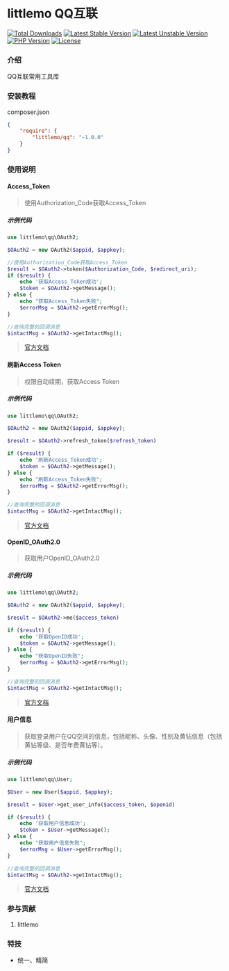 
littlemo QQ互联
===============

[![Total Downloads](https://poser.pugx.org/littlemo/qq/downloads)](https://packagist.org/packages/littlemo/qq)
[![Latest Stable Version](https://poser.pugx.org/littlemo/qq/v/stable)](https://packagist.org/packages/littlemo/qq)
[![Latest Unstable Version](https://poser.pugx.org/littlemo/qq/v/unstable)](https://packagist.org/packages/littlemo/qq)
[![PHP Version](https://img.shields.io/badge/php-%3E%3D7.1-8892BF.svg)](http://www.php.net/)
[![License](https://poser.pugx.org/littlemo/qq/license)](https://packagist.org/packages/littlemo/qq)

### 介绍
QQ互联常用工具库

### 安装教程

composer.json
```json
{
    "require": {
        "littlemo/qq": "~1.0.0"
    }
}
```

### 使用说明

#### Access_Token

> 使用Authorization_Code获取Access_Token


##### 示例代码


```php
use littlemo\qq\OAuth2;

$OAuth2 = new OAuth2($appid, $appkey);

//使用Authorization_Code获取Access_Token
$result = $OAuth2->token($Authorization_Code, $redirect_uri);
if ($result) {
    echo '获取Access_Token成功';
    $token = $OAuth2->getMessage();
} else {
    echo "获取Access_Token失败";
    $errorMsg = $OAuth2->getErrorMsg();
}

//查询完整的回调消息
$intactMsg = $OAuth2->getIntactMsg();


```

> [官方文档](https://wiki.connect.qq.com/%e4%bd%bf%e7%94%a8authorization_code%e8%8e%b7%e5%8f%96access_token)


#### 刷新Access Token

> 权限自动续期，获取Access Token

##### 示例代码


```php
use littlemo\qq\OAuth2;

$OAuth2 = new OAuth2($appid, $appkey);

$result = $OAuth2->refresh_token($refresh_token)

if ($result) {
    echo '刷新Access_Token成功';
    $token = $OAuth2->getMessage();
} else {
    echo "刷新Access_Token失败";
    $errorMsg = $OAuth2->getErrorMsg();
}

//查询完整的回调消息
$intactMsg = $OAuth2->getIntactMsg();


```

> [官方文档](https://wiki.connect.qq.com/%e4%bd%bf%e7%94%a8authorization_code%e8%8e%b7%e5%8f%96access_token)


#### OpenID_OAuth2.0

> 获取用户OpenID_OAuth2.0

##### 示例代码


```php
use littlemo\qq\OAuth2;

$OAuth2 = new OAuth2($appid, $appkey);

$result = $OAuth2->me($access_token)

if ($result) {
    echo '获取OpenID成功';
    $token = $OAuth2->getMessage();
} else {
    echo "获取OpenID失败";
    $errorMsg = $OAuth2->getErrorMsg();
}

//查询完整的回调消息
$intactMsg = $OAuth2->getIntactMsg();


```

> [官方文档](https://wiki.connect.qq.com/%e8%8e%b7%e5%8f%96%e7%94%a8%e6%88%b7openid_oauth2-0)


####  用户信息

> 获取登录用户在QQ空间的信息，包括昵称、头像、性别及黄钻信息（包括黄钻等级、是否年费黄钻等）。
> 
##### 示例代码


```php
use littlemo\qq\User;

$User = new User($appid, $appkey);

$result = $User->get_user_info($access_token, $openid)

if ($result) {
    echo '获取用户信息成功';
    $token = $User->getMessage();
} else {
    echo "获取用户信息失败";
    $errorMsg = $User->getErrorMsg();
}

//查询完整的回调消息
$intactMsg = $OAuth2->getIntactMsg();


```

> [官方文档](https://wiki.connect.qq.com/%e8%8e%b7%e5%8f%96%e7%94%a8%e6%88%b7openid_oauth2-0)




### 参与贡献

1.  littlemo


### 特技

- 统一、精简
